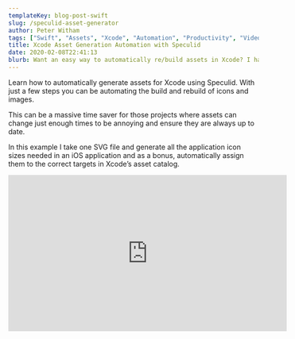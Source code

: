 ```yaml
---
templateKey: blog-post-swift
slug: /speculid-asset-generator
author: Peter Witham
tags: ["Swift", "Assets", "Xcode", "Automation", "Productivity", "Video"]
title: Xcode Asset Generation Automation with Speculid
date: 2020-02-08T22:41:13
blurb: Want an easy way to automatically re/build assets in Xcode? I have it right here for you.
---
```


Learn how to automatically generate assets for Xcode using Speculid. With just a few steps you can be automating the build and rebuild of icons and images.

This can be a massive time saver for those projects where assets can change just enough times to be annoying and ensure they are always up to date.

In this example I take one SVG file and generate all the application icon sizes needed in an iOS application and as a bonus, automatically assign them to the correct targets in Xcode’s asset catalog.

<iframe width="560" height="315" src="https://www.youtube.com/embed/U3Ytfh6tK7E" frameborder="0" allow="accelerometer; autoplay; encrypted-media; gyroscope; picture-in-picture" allowfullscreen></iframe>
